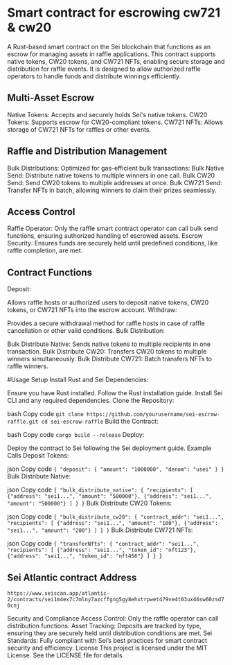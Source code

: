 #   Smart contract for escrowing cw721 & cw20

A Rust-based smart contract on the Sei blockchain that functions as an escrow for managing assets in raffle applications. This contract supports native tokens, CW20 tokens, and CW721 NFTs, enabling secure storage and distribution for raffle events. It is designed to allow authorized raffle operators to handle funds and distribute winnings efficiently.

## Multi-Asset Escrow

Native Tokens: Accepts and securely holds Sei's native tokens.
CW20 Tokens: Supports escrow for CW20-compliant tokens.
CW721 NFTs: Allows storage of CW721 NFTs for raffles or other events.

## Raffle and Distribution Management
Bulk Distributions: Optimized for gas-efficient bulk transactions:
Bulk Native Send: Distribute native tokens to multiple winners in one call.
Bulk CW20 Send: Send CW20 tokens to multiple addresses at once.
Bulk CW721 Send: Transfer NFTs in batch, allowing winners to claim their prizes seamlessly.

## Access Control
Raffle Operator: Only the raffle smart contract operator can call bulk send functions, ensuring authorized handling of escrowed assets.
Escrow Security: Ensures funds are securely held until predefined conditions, like raffle completion, are met.

## Contract Functions

Deposit:

Allows raffle hosts or authorized users to deposit native tokens, CW20 tokens, or CW721 NFTs into the escrow account.
Withdraw:

Provides a secure withdrawal method for raffle hosts in case of raffle cancellation or other valid conditions.
Bulk Distribution:

Bulk Distribute Native: Sends native tokens to multiple recipients in one transaction.
Bulk Distribute CW20: Transfers CW20 tokens to multiple winners simultaneously.
Bulk Distribute CW721: Batch transfers NFTs to raffle winners.

#Usage
Setup
Install Rust and Sei Dependencies:

Ensure you have Rust installed. Follow the Rust installation guide.
Install Sei CLI and any required dependencies.
Clone the Repository:

bash
Copy code
`git clone https://github.com/yourusername/sei-escrow-raffle.git
cd sei-escrow-raffle`
Build the Contract:

bash
Copy code
`cargo build --release`
Deploy:

Deploy the contract to Sei following the Sei deployment guide.
Example Calls
Deposit Tokens:

json
Copy code
`{
  "deposit": {
    "amount": "1000000",
    "denom": "usei"
  }
}`
Bulk Distribute Native:

json
Copy code
`{
  "bulk_distribute_native": {
    "recipients": [
      {"address": "sei1...", "amount": "500000"},
      {"address": "sei1...", "amount": "500000"}
    ]
  }
}`
Bulk Distribute CW20 Tokens:

json
Copy code
`{
  "bulk_distribute_cw20": {
    "contract_addr": "sei1...",
    "recipients": [
      {"address": "sei1...", "amount": "100"},
      {"address": "sei1...", "amount": "200"}
    ]
  }
}`
Bulk Distribute CW721 NFTs:

json
Copy code
`{
  "transferNfts": {
    "contract_addr": "sei1...",
    "recipients": [
      {"address": "sei1...", "token_id": "nft123"},
      {"address": "sei1...", "token_id": "nft456"}
    ]
  }
}`

## Sei Atlantic contract Address

`https://www.seiscan.app/atlantic-2/contracts/sei1m4ex7c7mlny7azcffgng5gy8ehxtrpwet479ve4t03ux46sw60zsd70cnj`

Security and Compliance
Access Control: Only the raffle operator can call distribution functions.
Asset Tracking: Deposits are tracked by type, ensuring they are securely held until distribution conditions are met.
Sei Standards: Fully compliant with Sei’s best practices for smart contract security and efficiency.
License
This project is licensed under the MIT License. See the LICENSE file for details.

